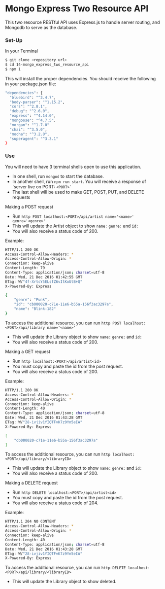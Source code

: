 # Mongo Express Two Resource API

This two resource RESTful API uses Express.js to handle server routing, and Mongodb to serve as the database.

### Set-Up

In your Terminal

```sh
$ git clone <repository url>
$ cd 14-mongo_express_two_resource_api
$ npm i
```
This will install the proper dependencies. You should receive the following in your package.json file:

```sh
"dependencies": {
  "bluebird": "^3.4.7",
  "body-parser": "^1.15.2",
  "cors": "^2.8.1",
  "debug": "^2.6.0",
  "express": "^4.14.0",
  "mongoose": "^4.7.5",
  "morgan": "^1.7.0"
  "chai": "^3.5.0",
  "mocha": "^3.2.0",
  "superagent": "^3.3.1"
}
```

### Use

You will need to have 3 terminal shells open to use this application.

* In one shell, run `mongod` to start the database.
* In another shell, run `npm run start`. You will receive a response of 'server live on PORT: `<PORT>`'
* The last shell will be used to make GET, POST, PUT, and DELETE requests


Making a POST request
* Run `http POST localhost:<PORT>/api/artist name='<name>' genre='<genre>'`
* This will update the Artist object to show `name:` `genre:` and `id:`
* You will also receive a status code of 200.

Example:
```sh
HTTP/1.1 200 OK
Access-Control-Allow-Headers: *
Access-Control-Allow-Origin: *
Connection: keep-alive
Content-Length: 79
Content-Type: application/json; charset=utf-8
Date: Wed, 21 Dec 2016 01:42:55 GMT
ETag: W/"4f-XrtcY5ELsfZ6vIlKoUtB+Q"
X-Powered-By: Express

{
    "genre": "Punk",
    "id": "cb000020-c71e-11e6-b55a-156f3ac3297a",
    "name": "Blink-182"
}
```
To access the additional resource, you can run `http POST localhost:<PORT>/api/library name='<name>'`
* This will update the Library object to show `name:` `genre:` and `id:`
* You will also receive a status code of 200.

Making a GET request
* Run `http localhost:<PORT>/api/artist<id>`
* You must copy and paste the id from the post request.
* You will also receive a status code of 200.

Example:
```sh
HTTP/1.1 200 OK
Access-Control-Allow-Headers: *
Access-Control-Allow-Origin: *
Connection: keep-alive
Content-Length: 40
Content-Type: application/json; charset=utf-8
Date: Wed, 21 Dec 2016 01:43:28 GMT
ETag: W/"28-ivjiv1YIQTFvK7z9Yn5eIA"
X-Powered-By: Express

[
    "cb000020-c71e-11e6-b55a-156f3ac3297a"
]
```
To access the additional resource, you can run `http localhost:<PORT>/api/library/<libraryID>`
* This will update the Library object to show `name:` `genre:` and `id:`
* You will also receive a status code of 200.

Making a DELETE request
* Run `http DELETE localhost:<PORT>/api/artist<id>`
* You must copy and paste the id from the post request.
* You will also receive a status code of 204.

Example:
```sh
HTTP/1.1 204 NO CONTENT
Access-Control-Allow-Headers: *
Access-Control-Allow-Origin: *
Connection: keep-alive
Content-Length: 40
Content-Type: application/json; charset=utf-8
Date: Wed, 21 Dec 2016 01:43:28 GMT
ETag: W/"28-ivjiv1YIQTFvK7z9Yn5eIA"
X-Powered-By: Express
```
To access the additional resource, you can run `http DELETE localhost:<PORT>/api/library/<libraryID>`
* This will update the Library object to show <libraryID> deleted.
